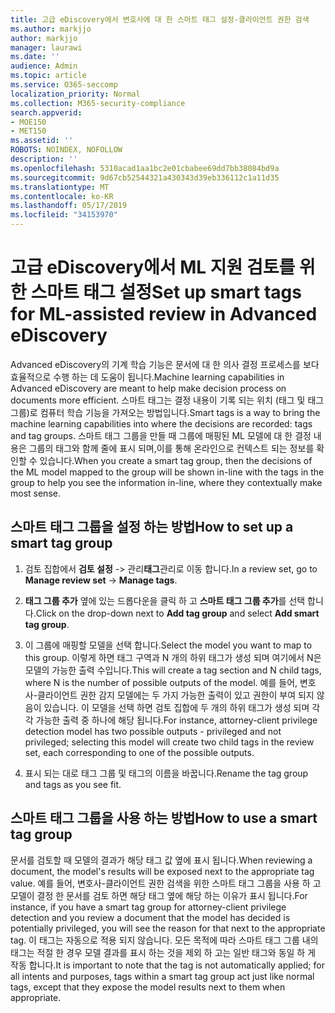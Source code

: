 ```yaml
---
title: 고급 eDiscovery에서 변호사에 대 한 스마트 태그 설정-클라이언트 권한 검색
ms.author: markjjo
author: markjjo
manager: laurawi
ms.date: ''
audience: Admin
ms.topic: article
ms.service: O365-seccomp
localization_priority: Normal
ms.collection: M365-security-compliance
search.appverid:
- MOE150
- MET150
ms.assetid: ''
ROBOTS: NOINDEX, NOFOLLOW
description: ''
ms.openlocfilehash: 5310acad1aa1bc2e01cbabee69dd7bb38084bd9a
ms.sourcegitcommit: 9d67cb52544321a430343d39eb336112c1a11d35
ms.translationtype: MT
ms.contentlocale: ko-KR
ms.lasthandoff: 05/17/2019
ms.locfileid: "34153970"
---
```

# <a name="set-up-smart-tags-for-ml-assisted-review-in-advanced-ediscovery"></a><span data-ttu-id="b81d1-102">고급 eDiscovery에서 ML 지원 검토를 위한 스마트 태그 설정</span><span class="sxs-lookup"><span data-stu-id="b81d1-102">Set up smart tags for ML-assisted review in Advanced eDiscovery</span></span>

<span data-ttu-id="b81d1-103">Advanced eDiscovery의 기계 학습 기능은 문서에 대 한 의사 결정 프로세스를 보다 효율적으로 수행 하는 데 도움이 됩니다.</span><span class="sxs-lookup"><span data-stu-id="b81d1-103">Machine learning capabilities in Advanced eDiscovery are meant to help make decision process on documents more efficient.</span></span> <span data-ttu-id="b81d1-104">스마트 태그는 결정 내용이 기록 되는 위치 (태그 및 태그 그룹)로 컴퓨터 학습 기능을 가져오는 방법입니다.</span><span class="sxs-lookup"><span data-stu-id="b81d1-104">Smart tags is a way to bring the machine learning capabilities into where the decisions are recorded: tags and tag groups.</span></span> <span data-ttu-id="b81d1-105">스마트 태그 그룹을 만들 때 그룹에 매핑된 ML 모델에 대 한 결정 내용은 그룹의 태그와 함께 줄에 표시 되며,이를 통해 온라인으로 컨텍스트 되는 정보를 확인할 수 있습니다.</span><span class="sxs-lookup"><span data-stu-id="b81d1-105">When you create a smart tag group, then the decisions of the ML model mapped to the group will be shown in-line with the tags in the group to help you see the information in-line, where they contextually make most sense.</span></span>

## <a name="how-to-set-up-a-smart-tag-group"></a><span data-ttu-id="b81d1-106">스마트 태그 그룹을 설정 하는 방법</span><span class="sxs-lookup"><span data-stu-id="b81d1-106">How to set up a smart tag group</span></span>

1. <span data-ttu-id="b81d1-107">검토 집합에서 **검토 설정** -> 관리**태그**관리로 이동 합니다.</span><span class="sxs-lookup"><span data-stu-id="b81d1-107">In a review set, go to **Manage review set** -> **Manage tags**.</span></span>

2. <span data-ttu-id="b81d1-108">**태그 그룹 추가** 옆에 있는 드롭다운을 클릭 하 고 **스마트 태그 그룹 추가**를 선택 합니다.</span><span class="sxs-lookup"><span data-stu-id="b81d1-108">Click on the drop-down next to **Add tag group** and select **Add smart tag group**.</span></span>

3. <span data-ttu-id="b81d1-109">이 그룹에 매핑할 모델을 선택 합니다.</span><span class="sxs-lookup"><span data-stu-id="b81d1-109">Select the model you want to map to this group.</span></span> <span data-ttu-id="b81d1-110">이렇게 하면 태그 구역과 N 개의 하위 태그가 생성 되며 여기에서 N은 모델의 가능한 출력 수입니다.</span><span class="sxs-lookup"><span data-stu-id="b81d1-110">This will create a tag section and N child tags, where N is the number of possible outputs of the model.</span></span> <span data-ttu-id="b81d1-111">예를 들어, 변호사-클라이언트 권한 감지 모델에는 두 가지 가능한 출력이 있고 권한이 부여 되지 않음이 있습니다. 이 모델을 선택 하면 검토 집합에 두 개의 하위 태그가 생성 되며 각각 가능한 출력 중 하나에 해당 됩니다.</span><span class="sxs-lookup"><span data-stu-id="b81d1-111">For instance, attorney-client privilege detection model has two possible outputs - privileged and not privileged; selecting this model will create two child tags in the review set, each corresponding to one of the possible outputs.</span></span>

4. <span data-ttu-id="b81d1-112">표시 되는 대로 태그 그룹 및 태그의 이름을 바꿉니다.</span><span class="sxs-lookup"><span data-stu-id="b81d1-112">Rename the tag group and tags as you see fit.</span></span>

## <a name="how-to-use-a-smart-tag-group"></a><span data-ttu-id="b81d1-113">스마트 태그 그룹을 사용 하는 방법</span><span class="sxs-lookup"><span data-stu-id="b81d1-113">How to use a smart tag group</span></span>

<span data-ttu-id="b81d1-114">문서를 검토할 때 모델의 결과가 해당 태그 값 옆에 표시 됩니다.</span><span class="sxs-lookup"><span data-stu-id="b81d1-114">When reviewing a document, the model's results will be exposed next to the appropriate tag value.</span></span> <span data-ttu-id="b81d1-115">예를 들어, 변호사-클라이언트 권한 검색을 위한 스마트 태그 그룹을 사용 하 고 모델이 결정 한 문서를 검토 하면 해당 태그 옆에 해당 하는 이유가 표시 됩니다.</span><span class="sxs-lookup"><span data-stu-id="b81d1-115">For instance, if you have a smart tag group for attorney-client privilege detection and you review a document that the model has decided is potentially privileged, you will see the reason for that next to the appropriate tag.</span></span> <span data-ttu-id="b81d1-116">이 태그는 자동으로 적용 되지 않습니다. 모든 목적에 따라 스마트 태그 그룹 내의 태그는 적절 한 경우 모델 결과를 표시 하는 것을 제외 하 고는 일반 태그와 동일 하 게 작동 합니다.</span><span class="sxs-lookup"><span data-stu-id="b81d1-116">It is important to note that the tag is not automatically applied; for all intents and purposes, tags within a smart tag group act just like normal tags, except that they expose the model results next to them when appropriate.</span></span>